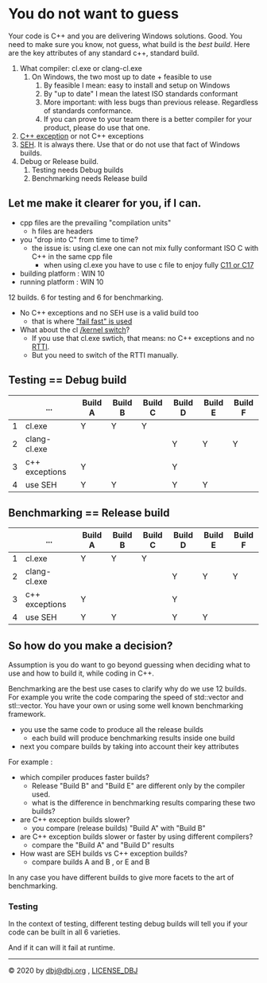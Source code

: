 # You do not want to guess

Your code is C++ and you are delivering Windows solutions. Good. You need to make sure you know, not guess, what build is the *best build*. Here are the key attributes of any standard c++, standard build.

1. What compiler: cl.exe or clang-cl.exe
   1. On Windows, the two most up to date + feasible to use
      1. By feasible I mean: easy to install and setup on Windows
      2. By "up to date" I mean the latest ISO standards conformant
      3. More important: with less bugs than previous release. Regardless of standards conformance.
      4. If you can prove to your team there is a better compiler for your product, please do use that one.
2. [C++ exception](http://www.open-std.org/jtc1/sc22/wg21/docs/papers/2019/p0709r4.pdf) or not C++ exceptions
3. [SEH](https://docs.microsoft.com/en-us/cpp/cpp/structured-exception-handling-c-cpp?view=msvc-160). It is always there. Use that or do not use that fact of Windows builds.
4. Debug or Release build. 
   1. Testing needs Debug builds
   2. Benchmarking needs Release build

## Let me make it clearer for you, if I can.

- cpp files are the prevailing "compilation units"
  - h files are headers 
- you "drop into C" from time to time?
  - the issue is: using cl.exe one can not mix fully conformant ISO C with C++ in the same cpp file
    - when using cl.exe you have to use c file to enjoy fully [C11 or C17](https://docs.microsoft.com/en-us/cpp/build/reference/std-specify-language-standard-version?view=msvc-160)
- building platform : WIN 10
- running  platform : WIN 10

12 builds. 6 for testing and 6 for benchmarking.

- No C++ exceptions and no SEH use is a valid build too
  - that is where ["fail fast" is used](https://docs.microsoft.com/en-us/cpp/intrinsics/fastfail?view=msvc-160#:~:text=The%20__fastfail%20intrinsic%20provides,to%20request%20immediate%20process%20termination.&text=After%20a%20fast%20fail%20request,then%20takes%20the%20appropriate%20action.)
- What about the cl [/kernel switch](https://docs.microsoft.com/en-us/cpp/build/reference/kernel-create-kernel-mode-binary?view=msvc-160)?
  - If you use that cl.exe swtich, that means: no C++ exceptions and no [RTTI](https://docs.microsoft.com/en-us/cpp/cpp/run-time-type-information?view=msvc-160). 
  - But you need to switch of the RTTI manually.

## Testing == Debug build


|   | ...            | Build A | Build B | Build C | Build D | Build E | Build F
|---|----------------|-------- |---------|---------|---------|---------|---------|
| 1 | cl.exe         | Y       | Y       | Y       |         |         |         |
| 2 | clang-cl.exe   |         |         |         |  Y      | Y       | Y       |
| 3 | c++ exceptions | Y       |         |         |  Y      |         |         |
| 4 | use SEH        | Y       | Y       |         |  Y      | Y       |         |


## Benchmarking == Release build


|   | ...            | Build A | Build B | Build C | Build D | Build E | Build F
|---|----------------|-------- |---------|---------|---------|---------|---------|
| 1 | cl.exe         | Y       | Y       | Y       |         |         |         |
| 2 | clang-cl.exe   |         |         |         |  Y      | Y       | Y       |
| 3 | c++ exceptions | Y       |         |         |  Y      |         |         |
| 4 | use SEH        | Y       | Y       |         |  Y      | Y       |         |

## So how do you make a decision?

Assumption is you do want to go beyond guessing when deciding what to use and how to build it, while coding in C++. 

Benchmarking are the best use cases to clarify why do we use 12 builds. For example you write the code comparing the speed of std::vector and stl::vector. You have your own or using some well known benchmarking framework. 

- you use the same code to produce all the release builds
  - each build will produce benchmarking results inside one build
- next you compare builds by taking into account their key attributes

For example :  

- which compiler produces faster builds?
  - Release "Build B" and "Build E" are different only by the compiler used. 
  - what is the difference in benchmarking results comparing these two builds?
- are C++ exception builds slower?
  - you compare (release builds) "Build A" with "Build B"
- are C++ exception builds slower or faster by using different compilers?
   - compare the "Build A" and "Build D" results
- How wast are SEH builds vs C++ exception builds?
  - compare builds A and B , or E and B

In any case you have different builds to give more facets to the art of benchmarking.

### Testing

In the context of testing, different testing debug builds will tell you if your code can be built in all 6 varieties. 

And if it can will it fail at runtime.

---
&copy; 2020 by dbj@dbj.org , [LICENSE_DBJ](https://dbj.org/license_dbj)


